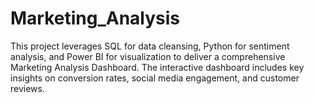 # Marketing_Analysis
This project leverages SQL for data cleansing, Python for sentiment analysis, and Power BI for visualization to deliver a comprehensive Marketing Analysis Dashboard. The interactive dashboard includes key insights on conversion rates, social media engagement, and customer reviews.
